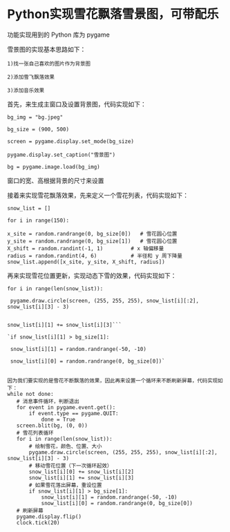 # Python实现雪花飘落雪景图，可带配乐
功能实现用到的 Python 库为 pygame

雪景图的实现基本思路如下：

`1)找一张自己喜欢的图片作为背景图`

`2)添加雪飞飘落效果`

`3)添加音乐效果`

首先，来生成主窗口及设置背景图，代码实现如下：

`bg_img = "bg.jpeg"`

`bg_size = (900, 500)`

`screen = pygame.display.set_mode(bg_size)`

`pygame.display.set_caption("雪景图")`

`bg = pygame.image.load(bg_img)`

窗口的宽、高根据背景的尺寸来设置

接着来实现雪花飘落效果，先来定义一个雪花列表，代码实现如下：

`snow_list = []`
 
 `for i in range(150):`

    x_site = random.randrange(0, bg_size[0])   # 雪花圆心位置
    y_site = random.randrange(0, bg_size[1])   # 雪花圆心位置
    X_shift = random.randint(-1, 1)         # x 轴偏移量
    radius = random.randint(4, 6)           # 半径和 y 周下降量
    snow_list.append([x_site, y_site, X_shift, radius])

再来实现雪花位置更新，实现动态下雪的效果，代码实现如下：

`for i in range(len(snow_list)):`

` pygame.draw.circle(screen, (255, 255, 255), snow_list[i][:2], snow_list[i][3] - 3)`
 
 ```snow_list[i][0] += snow_list[i][2]
 
 snow_list[i][1] += snow_list[i][3]```

 `if snow_list[i][1] > bg_size[1]:
 
  snow_list[i][1] = random.randrange(-50, -10)
  
  snow_list[i][0] = random.randrange(0, bg_size[0])`


因为我们要实现的是雪花不断飘落的效果，因此再来设置一个循环来不断刷新屏幕，代码实现如下：
while not done:
    # 消息事件循环，判断退出
    for event in pygame.event.get():
        if event.type == pygame.QUIT:
            done = True
    screen.blit(bg, (0, 0))
    # 雪花列表循环
    for i in range(len(snow_list)):
        # 绘制雪花，颜色、位置、大小
        pygame.draw.circle(screen, (255, 255, 255), snow_list[i][:2], snow_list[i][3] - 3)
        # 移动雪花位置（下一次循环起效）
        snow_list[i][0] += snow_list[i][2]
        snow_list[i][1] += snow_list[i][3]
        # 如果雪花落出屏幕，重设位置
        if snow_list[i][1] > bg_size[1]:
            snow_list[i][1] = random.randrange(-50, -10)
            snow_list[i][0] = random.randrange(0, bg_size[0])
    # 刷新屏幕
    pygame.display.flip()
    clock.tick(20)